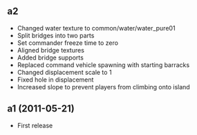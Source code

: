 ## a2

* Changed water texture to common/water/water_pure01
* Split bridges into two parts
* Set commander freeze time to zero
* Aligned bridge textures
* Added bridge supports
* Replaced command vehicle spawning with starting barracks
* Changed displacement scale to 1
* Fixed hole in displacement
* Increased slope to prevent players from climbing onto island

## a1 (2011-05-21)

* First release